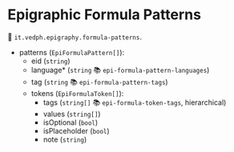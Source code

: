 # Epigraphic Formula Patterns

🔑 `it.vedph.epigraphy.formula-patterns`.

- patterns (`EpiFormulaPattern[]`):
  - eid (`string`)
  - language\* (`string` 📚 `epi-formula-pattern-languages`)
  - tag (`string` 📚 `epi-formula-pattern-tags`)
  - tokens (`EpiFormulaToken[]`):
    - tags (`string[]` 📚 `epi-formula-token-tags`, hierarchical)
    - values (`string[]`)
    - isOptional (`bool`)
    - isPlaceholder (`bool`)
    - note (`string`)
